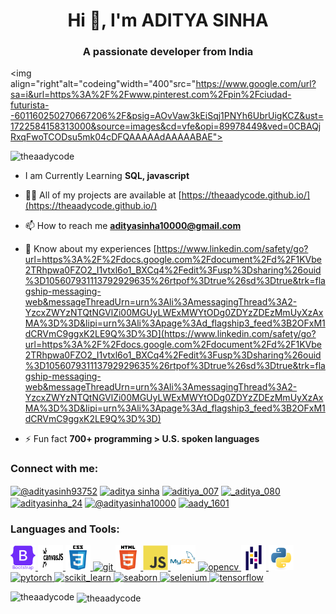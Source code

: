 <h1 align="center">Hi 👋, I'm ADITYA SINHA</h1>
<h3 align="center">A passionate developer from India</h3>

<img align="right"alt="codeing"width="400"src="https://www.google.com/url?sa=i&url=https%3A%2F%2Fwww.pinterest.com%2Fpin%2Fciudad-futurista--601160250270667206%2F&psig=AOvVaw3kEiSqj1PNYh6UbrUigKCZ&ust=1722584158313000&source=images&cd=vfe&opi=89978449&ved=0CBAQjRxqFwoTCODsu5mk04cDFQAAAAAdAAAAABAE">

<p align="left"> <img src="https://komarev.com/ghpvc/?username=theaadycode&label=Profile%20views&color=0e75b6&style=flat" alt="theaadycode" /> </p>

- I am Currently Learning **SQL, javascript**

- 👨‍💻 All of my projects are available at [https://theaadycode.github.io/](https://theaadycode.github.io/)

- 📫 How to reach me **adityasinha10000@gmail.com**

- 📄 Know about my experiences [https://www.linkedin.com/safety/go?url=https%3A%2F%2Fdocs.google.com%2Fdocument%2Fd%2F1KVbe2TRhpwa0FZO2_I1vtxl6o1_BXCq4%2Fedit%3Fusp%3Dsharing%26ouid%3D105607931113792929635%26rtpof%3Dtrue%26sd%3Dtrue&trk=flagship-messaging-web&messageThreadUrn=urn%3Ali%3AmessagingThread%3A2-YzcxZWYzNTQtNGVlZi00MGUyLWExMWYtODg0ZDYzZDEzMmUyXzAxMA%3D%3D&lipi=urn%3Ali%3Apage%3Ad_flagship3_feed%3B2OFxM1dCRVmC9ggxK2LE9Q%3D%3D](https://www.linkedin.com/safety/go?url=https%3A%2F%2Fdocs.google.com%2Fdocument%2Fd%2F1KVbe2TRhpwa0FZO2_I1vtxl6o1_BXCq4%2Fedit%3Fusp%3Dsharing%26ouid%3D105607931113792929635%26rtpof%3Dtrue%26sd%3Dtrue&trk=flagship-messaging-web&messageThreadUrn=urn%3Ali%3AmessagingThread%3A2-YzcxZWYzNTQtNGVlZi00MGUyLWExMWYtODg0ZDYzZDEzMmUyXzAxMA%3D%3D&lipi=urn%3Ali%3Apage%3Ad_flagship3_feed%3B2OFxM1dCRVmC9ggxK2LE9Q%3D%3D)

- ⚡ Fun fact **700+ programming > U.S. spoken languages**

<h3 align="left">Connect with me:</h3>
<p align="left">
<a href="https://twitter.com/@adityasinh93752" target="blank"><img align="center" src="https://raw.githubusercontent.com/rahuldkjain/github-profile-readme-generator/master/src/images/icons/Social/twitter.svg" alt="@adityasinh93752" height="30" width="40" /></a>
<a href="https://linkedin.com/in/aditya sinha" target="blank"><img align="center" src="https://raw.githubusercontent.com/rahuldkjain/github-profile-readme-generator/master/src/images/icons/Social/linked-in-alt.svg" alt="aditya sinha" height="30" width="40" /></a>
<a href="https://kaggle.com/aditiya_007" target="blank"><img align="center" src="https://raw.githubusercontent.com/rahuldkjain/github-profile-readme-generator/master/src/images/icons/Social/kaggle.svg" alt="aditiya_007" height="30" width="40" /></a>
<a href="https://instagram.com/_aditya_080" target="blank"><img align="center" src="https://raw.githubusercontent.com/rahuldkjain/github-profile-readme-generator/master/src/images/icons/Social/instagram.svg" alt="_aditya_080" height="30" width="40" /></a>
<a href="https://www.codechef.com/users/adityasinha_24" target="blank"><img align="center" src="https://cdn.jsdelivr.net/npm/simple-icons@3.1.0/icons/codechef.svg" alt="adityasinha_24" height="30" width="40" /></a>
<a href="https://www.hackerrank.com/@adityasinha10000" target="blank"><img align="center" src="https://raw.githubusercontent.com/rahuldkjain/github-profile-readme-generator/master/src/images/icons/Social/hackerrank.svg" alt="@adityasinha10000" height="30" width="40" /></a>
<a href="https://www.leetcode.com/aady_1601" target="blank"><img align="center" src="https://raw.githubusercontent.com/rahuldkjain/github-profile-readme-generator/master/src/images/icons/Social/leet-code.svg" alt="aady_1601" height="30" width="40" /></a>
</p>

<h3 align="left">Languages and Tools:</h3>
<p align="left"> <a href="https://getbootstrap.com" target="_blank" rel="noreferrer"> <img src="https://raw.githubusercontent.com/devicons/devicon/master/icons/bootstrap/bootstrap-plain-wordmark.svg" alt="bootstrap" width="40" height="40"/> </a> <a href="https://canvasjs.com" target="_blank" rel="noreferrer"> <img src="https://raw.githubusercontent.com/Hardik0307/Hardik0307/master/assets/canvasjs-charts.svg" alt="canvasjs" width="40" height="40"/> </a> <a href="https://www.w3schools.com/css/" target="_blank" rel="noreferrer"> <img src="https://raw.githubusercontent.com/devicons/devicon/master/icons/css3/css3-original-wordmark.svg" alt="css3" width="40" height="40"/> </a> <a href="https://git-scm.com/" target="_blank" rel="noreferrer"> <img src="https://www.vectorlogo.zone/logos/git-scm/git-scm-icon.svg" alt="git" width="40" height="40"/> </a> <a href="https://www.w3.org/html/" target="_blank" rel="noreferrer"> <img src="https://raw.githubusercontent.com/devicons/devicon/master/icons/html5/html5-original-wordmark.svg" alt="html5" width="40" height="40"/> </a> <a href="https://developer.mozilla.org/en-US/docs/Web/JavaScript" target="_blank" rel="noreferrer"> <img src="https://raw.githubusercontent.com/devicons/devicon/master/icons/javascript/javascript-original.svg" alt="javascript" width="40" height="40"/> </a> <a href="https://www.mysql.com/" target="_blank" rel="noreferrer"> <img src="https://raw.githubusercontent.com/devicons/devicon/master/icons/mysql/mysql-original-wordmark.svg" alt="mysql" width="40" height="40"/> </a> <a href="https://opencv.org/" target="_blank" rel="noreferrer"> <img src="https://www.vectorlogo.zone/logos/opencv/opencv-icon.svg" alt="opencv" width="40" height="40"/> </a> <a href="https://pandas.pydata.org/" target="_blank" rel="noreferrer"> <img src="https://raw.githubusercontent.com/devicons/devicon/2ae2a900d2f041da66e950e4d48052658d850630/icons/pandas/pandas-original.svg" alt="pandas" width="40" height="40"/> </a> <a href="https://www.python.org" target="_blank" rel="noreferrer"> <img src="https://raw.githubusercontent.com/devicons/devicon/master/icons/python/python-original.svg" alt="python" width="40" height="40"/> </a> <a href="https://pytorch.org/" target="_blank" rel="noreferrer"> <img src="https://www.vectorlogo.zone/logos/pytorch/pytorch-icon.svg" alt="pytorch" width="40" height="40"/> </a> <a href="https://scikit-learn.org/" target="_blank" rel="noreferrer"> <img src="https://upload.wikimedia.org/wikipedia/commons/0/05/Scikit_learn_logo_small.svg" alt="scikit_learn" width="40" height="40"/> </a> <a href="https://seaborn.pydata.org/" target="_blank" rel="noreferrer"> <img src="https://seaborn.pydata.org/_images/logo-mark-lightbg.svg" alt="seaborn" width="40" height="40"/> </a> <a href="https://www.selenium.dev" target="_blank" rel="noreferrer"> <img src="https://raw.githubusercontent.com/detain/svg-logos/780f25886640cef088af994181646db2f6b1a3f8/svg/selenium-logo.svg" alt="selenium" width="40" height="40"/> </a> <a href="https://www.tensorflow.org" target="_blank" rel="noreferrer"> <img src="https://www.vectorlogo.zone/logos/tensorflow/tensorflow-icon.svg" alt="tensorflow" width="40" height="40"/> </a> </p>

<p><img align="left" src="https://github-readme-stats.vercel.app/api/top-langs?username=theaadycode&show_icons=true&locale=en&layout=compact" alt="theaadycode" /></p>

<p>&nbsp;<img align="center" src="https://github-readme-stats.vercel.app/api?username=theaadycode&show_icons=true&locale=en" alt="theaadycode" /></p>
